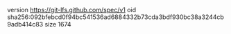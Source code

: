version https://git-lfs.github.com/spec/v1
oid sha256:092bfebcd0f94bc541536ad6884332b73cda3bdf930bc38a3244cb9adb414c83
size 1674
